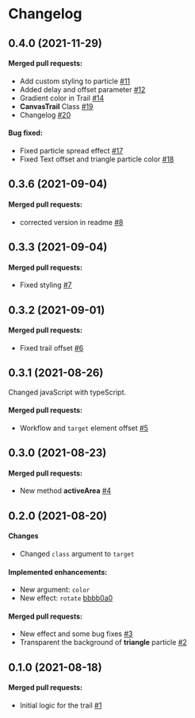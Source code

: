 # Changelog
## 0.4.0 (2021-11-29)
#### Merged pull requests:
- Add custom styling to particle [#11](https://github.com/dinoly/trail/pull/11)
- Added delay and offset parameter [#12](https://github.com/dinoly/trail/pull/12)
- Gradient color in Trail [#14](https://github.com/dinoly/trail/pull/14)
- **CanvasTrail** Class [#19](https://github.com/dinoly/trail/pull/19)
- Changelog [#20](https://github.com/dinoly/trail/pull/20)

#### Bug fixed:
- Fixed particle spread effect [#17](https://github.com/dinoly/trail/pull/17)
- Fixed Text offset and triangle particle color [#18](https://github.com/dinoly/trail/pull/18)

## 0.3.6 (2021-09-04)
#### Merged pull requests:
- corrected version in readme [#8](https://github.com/dinoly/trail/pull/8)

## 0.3.3 (2021-09-04)
#### Merged pull requests:
- Fixed styling [#7](https://github.com/dinoly/trail/pull/7)

## 0.3.2 (2021-09-01)
#### Merged pull requests:
- Fixed trail offset [#6](https://github.com/dinoly/trail/pull/6)

## 0.3.1 (2021-08-26)
Changed javaScript with typeScript.
#### Merged pull requests:
- Workflow and `target` element offset [#5](https://github.com/dinoly/trail/pull/5)

## 0.3.0 (2021-08-23)
#### Merged pull requests:
- New method **activeArea** [#4](https://github.com/dinoly/trail/pull/4)

## 0.2.0 (2021-08-20)
#### Changes
- Changed `class` argument to `target`

#### Implemented enhancements:
- New argument: `color`
- New effect: `rotate` [bbbb0a0](https://github.com/dinoly/trail/pull/3/commits/bbbb0a09c17f560440f127165fb0330e77471638)

#### Merged pull requests:
- New effect and some bug fixes [#3](https://github.com/dinoly/trail/pull/3)
- Transparent the background of **triangle** particle [#2](https://github.com/dinoly/trail/pull/2)

## 0.1.0 (2021-08-18)
#### Merged pull requests:
- Initial logic for the trail [#1](https://github.com/dinoly/trail/pull/1)
